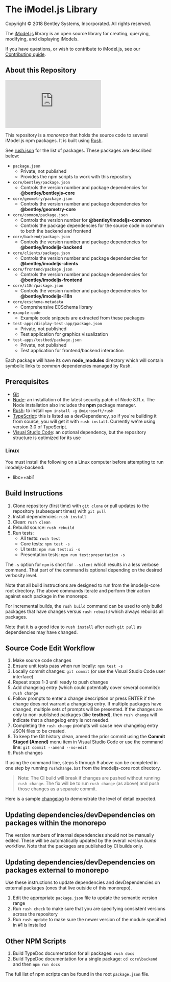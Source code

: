 ﻿# The iModel.js Library

Copyright © 2018 Bentley Systems, Incorporated. All rights reserved.

The [iModel.js](http://imodeljs.org) library is an open source library for creating, querying, modifying, and displaying iModels.

If you have questions, or wish to contribute to iModel.js, see our [Contributing guide](./CONTRIBUTING.md).

## About this Repository

[![Build status](https://dev.azure.com/imodeljs/imodeljs/_apis/build/status/iModel.js)](https://dev.azure.com/imodeljs/imodeljs/_build/latest?definitionId=1)

This repository is a *monorepo* that holds the source code to several iModel.js npm packages. It is built using [Rush](http://rushjs.io/).

See [rush.json](./rush.json) for the list of packages. These packages are described below:

* `package.json`
  * Private, not published
  * Provides the npm scripts to work with this repository
* `core/bentley/package.json`
  * Controls the version number and package dependencies for **@bentley/bentleyjs-core**
* `core/geometry/package.json`
  * Controls the version number and package dependencies for **@bentley/geometry-core**
* `core/common/package.json`
  * Controls the version number for **@bentley/imodeljs-common**
  * Controls the package dependencies for the source code in common to both the backend and frontend
* `core/backend/package.json`
  * Controls the version number and package dependencies for **@bentley/imodeljs-backend**
* `core/clients/package.json`
  * Controls the version number and package dependencies for **@bentley/imodeljs-clients**
* `core/frontend/package.json`
  * Controls the version number and package dependencies for **@bentley/imodeljs-frontend**
* `core/i18n/package.json`
  * Controls the version number and package dependencies for **@bentley/imodeljs-i18n**
* `core/ecschema-metadata`
  * Comprehensive ECSchema library
* `example-code`
  * Example code snippets are extracted from these packages
* `test-apps/display-test-app/package.json`
  * Private, not published
  * Test application for graphics visualization
* `test-apps/testbed/package.json`
  * Private, not published
  * Test application for frontend/backend interaction

Each package will have its own **node_modules** directory which will contain symbolic links to *common* dependencies managed by Rush.

## Prerequisites

* [Git](https://git-scm.com/)
* [Node](https://nodejs.org/en/): an installation of the latest security patch of Node 8.11.x. The Node installation also includes the **npm** package manager.
* [Rush](https://github.com/Microsoft/web-build-tools/wiki/Rush): to install `npm install -g @microsoft/rush`
* [TypeScript](https://www.typescriptlang.org/): this is listed as a devDependency, so if you're building it from source, you will get it with `rush install`. Currently we're using version 3.0 of TypeScript.
* [Visual Studio Code](https://code.visualstudio.com/): an optional dependency, but the repository structure is optimized for its use

### Linux

You must install the following on a Linux computer before attempting to run imodeljs-backend:

* libc++abi1

## Build Instructions

1. Clone repository (first time) with `git clone` or pull updates to the repository (subsequent times) with `git pull`
2. Install dependencies: `rush install`
3. Clean: `rush clean`
4. Rebuild source: `rush rebuild`
5. Run tests:
    * All tests: `rush test`
    * Core tests: `npm test -s`
    * UI tests: `npm run test:ui -s`
    * Presentation tests: `npm run test:presentation -s`

The `-s` option for `npm` is short for `--silent` which results in a less verbose command.
That part of the command is optional depending on the desired verbosity level.

Note that all build instructions are designed to run from the imodeljs-core root directory.
The above commands iterate and perform their action against each package in the monorepo.

For incremental builds, the `rush build` command can be used to only build packages that have changes versus `rush rebuild` which always rebuilds all packages.

Note that it is a good idea to `rush install` after each `git pull` as dependencies may have changed.

## Source Code Edit Workflow

1. Make source code changes
2. Ensure unit tests pass when run locally: `npm test -s`
3. Locally commit changes: `git commit` (or use the Visual Studio Code user interface)
4. Repeat steps 1-3 until ready to push changes
5. Add changelog entry (which could potentially cover several commits): `rush change`
6. Follow prompts to enter a change description or press ENTER if the change does not warrant a changelog entry. If multiple packages have changed, multiple sets of prompts will be presented. If the changes are only to non-published packages (like **testbed**), then `rush change` will indicate that a changelog entry is not needed.
7. Completing the `rush change` prompts will cause new changelog entry JSON files to be created.
8. To keep the Git history clean, amend the prior commit using the **Commit Staged (Amend)** menu item in Visual Studio Code or use the command line: `git commit --amend --no-edit`
9. Push changes

If using the command line, steps 5 through 9 above can be completed in one step by running `rushchange.bat` from the imodeljs-core root directory.
> Note: The CI build will break if changes are pushed without running `rush change`. The fix will be to run `rush change` (as above) and push those changes as a separate commit.

Here is a sample [changelog](https://github.com/Microsoft/web-build-tools/blob/master/apps/rush/CHANGELOG.md) to demonstrate the level of detail expected.

## Updating dependencies/devDependencies on packages within the monorepo

The version numbers of internal dependencies should not be manually edited.
These will be automatically updated by the overall *version bump* workflow.
Note that the packages are published by CI builds only.

## Updating dependencies/devDependencies on packages external to monorepo

Use these instructions to update dependencies and devDependencies on external packages (ones that live outside of this monorepo).

1. Edit the appropriate `package.json` file to update the semantic version range
2. Run `rush check` to make sure that you are specifying consistent versions across the repository
3. Run `rush update` to make sure the newer version of the module specified in #1 is installed

## Other NPM Scripts

1. Build TypeDoc documentation for all packages: `rush docs`
2. Build TypeDoc documentation for a single package: `cd core\backend` and then `npm run docs`

The full list of npm scripts can be found in the root `package.json` file.
